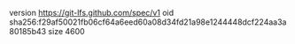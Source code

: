 version https://git-lfs.github.com/spec/v1
oid sha256:f29af50021fb06cf64a6eed60a08d34fd21a98e1244448dcf224aa3a80185b43
size 4600

